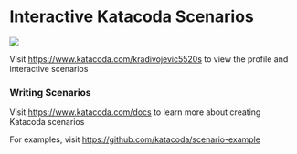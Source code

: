 # Interactive Katacoda Scenarios

[![](http://shields.katacoda.com/katacoda/kradivojevic5520s/count.svg)](https://www.katacoda.com/kradivojevic5520s "Get your profile on Katacoda.com")

Visit https://www.katacoda.com/kradivojevic5520s to view the profile and interactive scenarios

### Writing Scenarios
Visit https://www.katacoda.com/docs to learn more about creating Katacoda scenarios

For examples, visit https://github.com/katacoda/scenario-example
